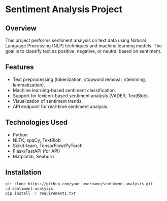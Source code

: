 # Sentiment Analysis Project  

## Overview  
This project performs sentiment analysis on text data using Natural Language Processing (NLP) techniques and machine learning models. The goal is to classify text as positive, negative, or neutral based on sentiment.  

## Features  
- Text preprocessing (tokenization, stopword removal, stemming, lemmatization).  
- Machine learning-based sentiment classification.  
- Support for lexicon-based sentiment analysis (VADER, TextBlob).  
- Visualization of sentiment trends.  
- API endpoint for real-time sentiment analysis.  

## Technologies Used  
- Python  
- NLTK, spaCy, TextBlob  
- Scikit-learn, TensorFlow/PyTorch  
- Flask/FastAPI (for API)  
- Matplotlib, Seaborn  

## Installation  
```bash
git clone https://github.com/your-username/sentiment-analysis.git
cd sentiment-analysis
pip install -r requirements.txt
